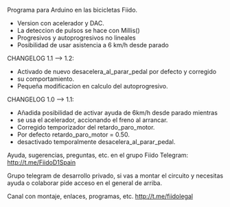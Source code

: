 Programa para Arduino en las bicicletas Fiido.

- Version con acelerador y DAC.
- La deteccion de pulsos se hace con Millis()
- Progresivos y autoprogresivos no lineales
- Posibilidad de usar asistencia a 6 km/h desde parado

CHANGELOG 1.1 --> 1.2: 
 * Activado de nuevo desacelera_al_parar_pedal por defecto y corregido
 * su comportamiento.
 * Pequeña modificacion en calculo del autoprogresivo.

CHANGELOG 1.0 --> 1.1: 
 * Añadida posibilidad de activar ayuda de 6km/h desde parado mientras
 * se usa el acelerador, accionando el freno al arrancar.
 * Corregido temporizador del retardo_paro_motor.
 * Por defecto retardo_paro_motor = 0.50.
 * desactivado temporalmente desacelera_al_parar_pedal.
 
 
Ayuda, sugerencias, preguntas, etc. en el grupo Fiido Telegram: http://t.me/FiidoD1Spain

Grupo telegram de desarrollo privado, si vas a montar el circuito y necesitas ayuda o colaborar pide acceso en el general de arriba.

Canal con montaje, enlaces, programas, etc. http://t.me/fiidolegal
